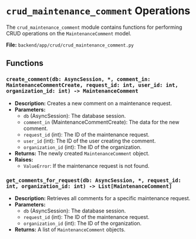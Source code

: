 # `crud_maintenance_comment` Operations

The `crud_maintenance_comment` module contains functions for performing CRUD operations on the `MaintenanceComment` model.

**File:** `backend/app/crud/crud_maintenance_comment.py`

## Functions

### `create_comment(db: AsyncSession, *, comment_in: MaintenanceCommentCreate, request_id: int, user_id: int, organization_id: int) -> MaintenanceComment`

*   **Description:** Creates a new comment on a maintenance request.
*   **Parameters:**
    *   `db` (AsyncSession): The database session.
    *   `comment_in` (MaintenanceCommentCreate): The data for the new comment.
    *   `request_id` (int): The ID of the maintenance request.
    *   `user_id` (int): The ID of the user creating the comment.
    *   `organization_id` (int): The ID of the organization.
*   **Returns:** The newly created `MaintenanceComment` object.
*   **Raises:**
    *   `ValueError`: If the maintenance request is not found.

### `get_comments_for_request(db: AsyncSession, *, request_id: int, organization_id: int) -> List[MaintenanceComment]`

*   **Description:** Retrieves all comments for a specific maintenance request.
*   **Parameters:**
    *   `db` (AsyncSession): The database session.
    *   `request_id` (int): The ID of the maintenance request.
    *   `organization_id` (int): The ID of the organization.
*   **Returns:** A list of `MaintenanceComment` objects.
